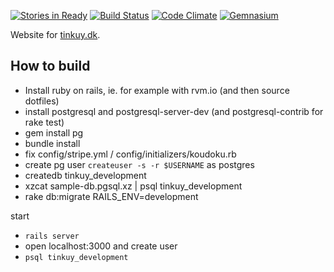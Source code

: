 [![Stories in Ready](https://badge.waffle.io/NewCircleMovement/tinkuy.png?label=ready&title=Ready)](https://waffle.io/NewCircleMovement/tinkuy)
[![Build Status](https://travis-ci.org/NewCircleMovement/tinkuy.svg)](https://travis-ci.org/NewCircleMovement/tinkuy)
[![Code Climate](https://d3s6mut3hikguw.cloudfront.net/github/NewCircleMovement/tinkuy/badges/gpa.svg)](https://codeclimate.com/github/NewCircleMovement/tinkuy)
[![Gemnasium](https://gemnasium.com/NewCircleMovement/tinkuy.svg)](https://gemnasium.com/NewCircleMovement/tinkuy)


Website for [tinkuy.dk](https://tinkuy.dk).

## How to build

- Install ruby on rails, ie. for example with rvm.io (and then source dotfiles)
- install postgresql and postgresql-server-dev (and postgresql-contrib for rake test)
- gem install pg
- bundle install
- fix config/stripe.yml / config/initializers/koudoku.rb
- create pg user `createuser -s -r $USERNAME` as postgres
- createdb tinkuy_development
- xzcat sample-db.pgsql.xz | psql tinkuy_development 
- rake db:migrate RAILS_ENV=development


start 
- `rails server`
- open localhost:3000 and create user
- `psql tinkuy_development` 
